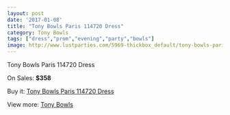 ```yaml
---
layout: post
date: '2017-01-08'
title: "Tony Bowls Paris 114720 Dress"
category: Tony Bowls
tags: ["dress","prom","evening","party","bowls"]
image: http://www.lustparties.com/5969-thickbox_default/tony-bowls-paris-114720-dress.jpg
---
```

Tony Bowls Paris 114720 Dress

On Sales: **$358**
<a href="https://www.lustparties.com/en/tony-bowls/2031-tony-bowls-paris-114720-dress.html"><amp-img layout="responsive" width="600" height="600" src="//www.lustparties.com/5969-thickbox_default/tony-bowls-paris-114720-dress.jpg" alt="Tony Bowls Paris 114720 Dress 0" /></a>
<a href="https://www.lustparties.com/en/tony-bowls/2031-tony-bowls-paris-114720-dress.html"><amp-img layout="responsive" width="600" height="600" src="//www.lustparties.com/5972-thickbox_default/tony-bowls-paris-114720-dress.jpg" alt="Tony Bowls Paris 114720 Dress 1" /></a>
<a href="https://www.lustparties.com/en/tony-bowls/2031-tony-bowls-paris-114720-dress.html"><amp-img layout="responsive" width="600" height="600" src="//www.lustparties.com/5971-thickbox_default/tony-bowls-paris-114720-dress.jpg" alt="Tony Bowls Paris 114720 Dress 2" /></a>
<a href="https://www.lustparties.com/en/tony-bowls/2031-tony-bowls-paris-114720-dress.html"><amp-img layout="responsive" width="600" height="600" src="//www.lustparties.com/5970-thickbox_default/tony-bowls-paris-114720-dress.jpg" alt="Tony Bowls Paris 114720 Dress 3" /></a>

Buy it: [Tony Bowls Paris 114720 Dress](https://www.lustparties.com/en/tony-bowls/2031-tony-bowls-paris-114720-dress.html "Tony Bowls Paris 114720 Dress")

View more: [Tony Bowls](https://www.lustparties.com/en/5-tony-bowls "Tony Bowls")